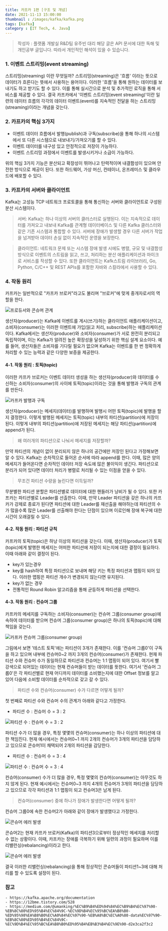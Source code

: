 ```yaml
---
title: 카프카 1편 [구조 및 개념]
date: 2021-11-13 15:00:00
thumbnail : /images/kafka/kafka.png
tags: [kafka]
category : [IT Tech, 4. Java]
---
```

> 작성자 : 플랫폼 개발실 R&D팀 유주빈 대리
> 해당 글은 API 문서에 대한 독해 및 개인공부 글입니다. 따라서 개인적인 해석이 있을 수 있습니다.

### 1. 이벤트 스트리밍(event streaming)

스트리밍(streaming) 이란 무엇일까? 스트리밍(streaming)은 '흐름' 이라는 뜻으로 데이터가 흐른다는 뜻에서 사용하는 용어이다. 이러한 '흐름'을 통해 원하는 데이터를 보내기도 하고 받기도 할 수 있다. 이를 통해 실시간으로 분석 및 추가적인 로직을 통해 서비스를 제공할 수 있다. 결국 카프카에서 '이벤트 스트리밍(event streaming)'이란 일련의 데이터 흐름의 각각의 데이터 이벤트(event)를 지속적인 전달을 하는 스트리밍(streaming)이라는 개념을 갖는다.

### 2. 카프카의 핵심 3가지

- 이벤트 데이터 흐름에서 발행(publish)과 구독(subscribe)을 통해 하나의 시스템에서 또 다른 시스템으로 내보내기/가져오기를 할 수 있다.
- 이벤트 데이터를 내구성 있고 안정적으로 저장이 가능하다.
- 이벤트 스트리밍 과정에서 이벤트를 발생시키거나 소급이 가능하다.

위의 핵심 3가지 기능은 분산되고 확장성이 뛰어나고 탄력적이며 내결함성이 있으며 안전한 방식으로 제공이 된다. 또한 하드웨어, 가상 머신, 컨테이너, 온프레미스 및 클라우드에 배포할 수 있다.


### 3. 카프카의 서버와 클라이언트

Kafka는 고성능 TCP 네트워크 프로토콜을 통해 통신하는 서버와 클라이언트로 구성된 분산 시스템이다.

> 서버: Kafka는 하나 이상의 서버의 클러스터로 실행된다. 이는 지속적으로 데이터를 가져오고 내보내 Kafka를 관계형 데이터베이스 및 다른 Kafka 클러스터와 같은 기존 시스템과 통합할 수 있다. 서버에 장애가 발생할 경우 다른 서버가 작업을 넘겨받아 데이터 손실 없이 지속적인 운영을 보장한다. 

> 클라이언트: 네트워크 문제 또는 시스템 장애 발생 시에도 병렬, 규모 및 내결함성 방식으로 이벤트의 스트림을 읽고, 쓰고, 처리하는 분산 애플리케이션과 마이크로 서비스를 작성할 수 있다. 또한 클라이언트는 Kafk스트림 라이브러리, Go, Python, C/C++ 및 REST APIs를 포함한 자바와 스칼라에서 사용할 수 있다.

### 4. 작동 원리

카프카는 일반적으로 "카프카 브로커"라고도 불리며 "브로커"에 맞게 중개자로서의 역할을 한다.

![프로듀서와 콘슈머 관계](/images/kafka/kafka_producer_consumer.png)

생산자(producer)는 Kafka에 이벤트를 게시(쓰기)하는 클라이언트 애플리케이션이고, 소비자(consumer)는 이러한 이벤트에 가입(읽고 처리, subscribe)하는 애플리케이션이다. Kafka에서는 생산자(producer)와 소비자(consumer)가 서로 완전히 분리되고 독립적이며, 이는 Kafka가 알려진 높은 확장성을 달성하기 위한 핵심 설계 요소이다. 예를 들어, 생산자들은 소비자를 기다릴 필요가 없으며 Kafka는 이벤트를 한 번 정확하게 처리할 수 있는 능력과 같은 다양한 보증을 제공한다.

#### 4-1. 작동 원리 : 토픽(topic)

이러한 카프카 브로커는 이벤트 데이터 생성을 하는 생산자(producer)와 데이터를 수신하는 소비자(consumer)의 사이에 토픽(topic)이라는 것을 통해 발행과 구독의 관계를 만든다.

![카프카 발행과 구독](/images/kafka/kafka_publish_subscribe.png)

생산자(producer)는 메세지(데이터)를 발행하며 발행시 어떤 토픽(topic)에 발행을 할지 결정한다. 이렇게 발행된 메세지는 토픽(topic) 내부의 파티션(partition)에 저장이 된다. 이렇게 내부의 파티션(partition)에 저장된 메세지는 해당 파티션(partition)에 append가 된다.

> 왜 여러개의 파티션으로 나눠서 메세지를 저장할까?

만약 파티션의 개념이 없이 분리되지 않은 하나의 공간에만 저장인 된다고 가정해보면 알 수 있다. Kafka는 순차적으로 들어온 순서에 따라 append를 한다. 이때, 많은 양의 메세지가 들어온다면 순차적인 데이터 저장 속도에 많은 불이익이 생긴다. 파티션으로 분리가 되어 있다면 데이터 처리가 병렬로 처리될 수 있는 이점을 얻을 수 있다.

> 무조건 파티션 수량을 늘린다면 이득일까?

무분별한 파티션 분할은 파티션별로 데이터에 대한 핸들러가 낭비가 될 수 있다. 또한 카프카는 파티션별로 Leader를 선출한다. 이때, 만약 Leader 파티션을 갖은 하나의 카프카가 강제로 종료가 된다면 파티션에 대한 Leader를 재선출을 해야하는데 파티션의 수가 많을수록 많은 Leader를 선출해야 한다는 단점이 있으며 이로인해 장애 복구에 대한 시간이 오래걸릴 수 있다.

#### 4-2. 작동 원리 : 파티션 규칙

카프카의 토픽(topic)은 하낭 이상의 파티션을 갖는다. 이때, 생산자(producer)가 토픽(topic)에게 발행한 메세지는 어떠한 파티션에 저장이 되는지에 대한 결정이 필요하다. 이때 아래와 같이 결정이 된다.

- key가 있는경우
 - key를 hash하여 특정 파티션으로 보내며 해당 키는 특정 파티션과 맵핑이 되어 있다. 이러한 맵핑은 파티션 개수가 변경되지 않는다면 유지된다.
- key가 없는 경우
 - 전통적인 Round Robin 알고리즘을 통해 균등하게 파티션을 선택한다. 

#### 4-3. 작동 원리 : 컨슈머 그룹

카프카의 메세지를 구독하는 소비자(consumer)는 컨슈머 그룹(consumer group)에 속하여 데이터를 받으며 컨슈머 그룹(consumer group)은 하나의 토픽(topic)에 대해 책임을 갖는다.

![카프카 컨슈머 그룹(consumer group)](/images/kafka/kafka_consumer_offset.png)

그림에서 보면 '테스트 토픽'에는 파티션이 3개가 존재한다. 이를 '컨슈머 그룹0'이 구독을 하고 있으며 내부에 컨슈머0~2 까지 3개의 컨슈머(consumer)가 존재한다. 현재 파티션 수와 컨슈머 수가 동일하므로 파티션과 컨슈머는 1:1 맵핑이 되어 있다. 여기서 빨강색으로 되어있는 데이터는 현재 컨슈머들이 받는 데이터를 뜻한다. 여기서 '컨슈머 그룹0'은 각 파티션별로 현재 어디까지 데이터를 소비했는지에 대한 Offset 정보를 알고 있어 다음에 소비할 데이터를 순차적으로 갖고 갈 수 있다.

> 파티션 수와 컨슈머(consumer) 수가 다르면 어떻게 될까?

첫 번째로 파티션 수와 컨슈머 수의 관계가 아래와 같다고 가정한다.

- 파티션 수 : 컨슈머 수 = 3 : 2

![파티션 수 : 컨슈머 수 = 3 : 2](/images/kafka/kafka_consumer_partiton_up.png)

파티션 수가 더 많을 경우, 특정 몇몇의 컨슈머(consumer)는 하나 이상의 파티션에 대한 책임진다. 현재 예시에서는 컨슈머0~1 까지 2개의 컨슈머가 3개의 파티션을 담당하고 있으므로 콘슈머1이 채택되어 2개의 파티션을 감당한다.

- 파티션 수 : 컨슈머 수 = 3 : 4

![파티션 수 : 컨슈머 수 = 3 : 4](/images/kafka/kafka_consumer_up_partiton.png)

컨슈머(consumer) 수가 더 많을 경우, 특정 몇몇의 컨슈머(consumer)는 아무것도 하지 않게 된다. 현재 예시에서는 컨슈머0~3 까지 4개의 컨슈머가 3개의 파티션을 담당하고 있으므로 각각 파티션과 1:1 맵핑이 되고 컨슈머3은 남게 된다.

> 컨슈머(consumer) 중에 하나가 장애가 발생한다면 어떻게 될까?

컨슈머 그룹0에 속한 컨슈머2가 아래와 같이 장애가 발생했다고 가정한다.

![콘슈머 에러 발생](/images/kafka/kafka_consumer_error0.png)


콘슈머2는 현재 카프카 브로커(Kafka)의 파티션3으로부터 정상적인 메세지를 처리할 수 없는 상황이다. 이때, 카프카는 장애를 극복하기 위해 일련의 과정이 필요하며 이를 리밸런싱(rebalancing)이라고 한다.

![콘슈머 에러 발생](/images/kafka/kafka_consumer_error1.png)

결국 이러한 리밸런싱(rebalancing)을 통해 정상적인 콘슈머들이 파티션1~3에 대해 처리를 할 수 있도록 설정이 된다.

### 참고
```
- https://kafka.apache.org/documentation
- https://12bme.tistory.com/528
- https://medium.com/@umanking/%EC%B9%B4%ED%94%84%EC%B9%B4%EC%97%90-%EB%8C%80%ED%95%B4%EC%84%9C-%EC%9D%B4%EC%95%BC%EA%B8%B0-%ED%95%98%EA%B8%B0%EC%A0%84%EC%97%90-%EB%A8%BC%EC%A0%80-data%EC%97%90-%EB%8C%80%ED%95%B4%EC%84%9C-%EC%9D%B4%EC%95%BC%EA%B8%B0%ED%95%B4%EB%B3%B4%EC%9E%90-d2e3ca2f3c2
```